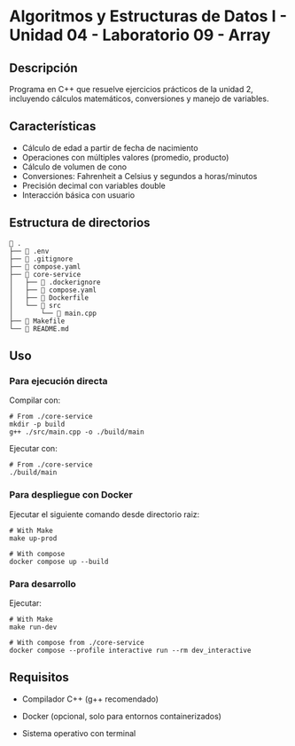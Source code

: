 # Algoritmos y Estructuras de Datos I - Unidad 04 - Laboratorio 09 - Array

## Descripción

Programa en C++ que resuelve ejercicios prácticos de la unidad 2, incluyendo cálculos matemáticos, conversiones y manejo de variables.

## Características

- Cálculo de edad a partir de fecha de nacimiento
- Operaciones con múltiples valores (promedio, producto)
- Cálculo de volumen de cono
- Conversiones: Fahrenheit a Celsius y segundos a horas/minutos
- Precisión decimal con variables double
- Interacción básica con usuario

## Estructura de directorios

```shell
 .
├──  .env
├──  .gitignore
├──  compose.yaml
├──  core-service
│   ├──  .dockerignore
│   ├──  compose.yaml
│   ├──  Dockerfile
│   └── 󱧼 src
│       └──  main.cpp
├──  Makefile
└──  README.md
```

## Uso

### Para ejecución directa

Compilar con:

```shell
# From ./core-service
mkdir -p build
g++ ./src/main.cpp -o ./build/main
```

Ejecutar con:

```shell
# From ./core-service
./build/main
```

### Para despliegue con Docker

Ejecutar el siguiente comando desde directorio raiz:

```shell
# With Make
make up-prod

# With compose
docker compose up --build
```

### Para desarrollo

Ejecutar:

```shell
# With Make
make run-dev

# With compose from ./core-service
docker compose --profile interactive run --rm dev_interactive
```

## Requisitos

- Compilador C++ (g++ recomendado)

- Docker (opcional, solo para entornos containerizados)

- Sistema operativo con terminal
